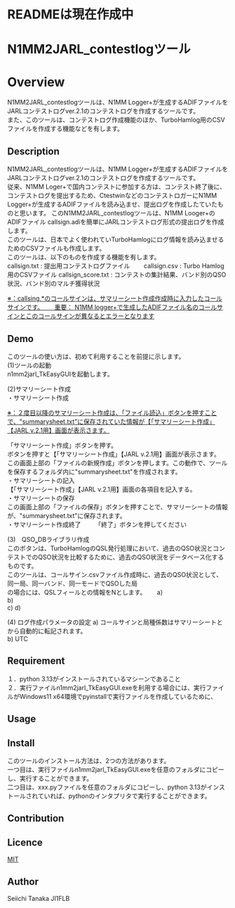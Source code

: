 # READMEは現在作成中


N1MM2JARL_contestlogツール
====

# Overview

N1MM2JARL_contestlogツールは、N1MM Logger+が生成するADIFファイルをJARLコンテストログver.2.1のコンテストログを作成するツールです。  
また、このツールは、コンテストログ作成機能のほか、TurboHamlog用のCSVファイルを作成する機能などを有します。


## Description

N1MM2JARL_contestlogツールは、N1MM Logger+が生成するADIFファイルをJARLコンテストログver.2.1のコンテストログを作成するツールです。  
従来、N1MM Loger+で国内コンテストに参加する方は、コンテスト終了後に、コンテストログを提出するため、CtestwinなどのコンテストロガーにN1MM Logger+が生成するADIFファイルを読み込ませ、提出ログを作成したていたものと思います。
このN1MM2JARL_contestlogツールは、N1MM Looger+のADIFファイル callsign.adiを簡単にJARLコンテストログ形式の提出ログを作成します。  
このツールは、日本でよく使われていTurboHamlogにログ情報を読み込ませるためのCSVファイルも作成します。  
このツールは、以下のものを作成する機能を有します。  
  callsign.txt  : 提出用コンテストログファイル　　
  callsign.csv  : Turbo Hamlog用のCSVファイル
  callsign_score.txt : コンテストの集計結果、バンド別のQSO状況、バンド別のマルチ獲得状況　　

<ins>※：callsing.*のコールサインは、サマリーシート作成作成時に入力したコールサインです。　　
重要： N1MM logger+で生成したADIFファイル名のコールサインとこのコールサインが異なるとエラーとなります</ins>  
  


## Demo

このツールの使い方は、初めて利用することを前提に示します。  
(1)ツールの起動  
n1mm2jarl_TkEasyGUIを起動します。  

(2)サマリーシート作成  
・サマリーシート作成   

<ins>※：２度目以降のサマリーシート作成は、「ファイル読込」ボタンを押すことで、"summarysheet.txt"に保存されていた情報が【「サマリーシート作成」【JARL v.2.1用】画面が表示さます。 </ins>  

「サマリーシート作成」ボタンを押す。  
ボタンを押すと【「サマリーシート作成」【JARL v.2.1用】画面が表示さます。  
この画面上部の「ファイルの新規作成」ボタンを押します。この動作で、ツールを保存するフォルダ内に"summarysheet.txt"を作成されます。  
・サマリーシートの記入  
【「サマリーシート作成」【JARL v.2.1用】画面の各項目を記入する。  
・サマリーシートの保存  
この画面上部の「ファイルの保存」ボタンを押すことで、サマリーシートの情報が、"summarysheet.txt"に保存されます。  
・サマリーシート作成終了　　
「終了」ボタンを押してください　　

(3)　QSO‗DBライブラリ作成  
このボタンは、TurboHamlogのQSL発行処理において、過去のQSO状況とコンテストでのQSO状況を比較するために、過去のQSO状況をデータベース化するものです。  
このツールは、コールサイン.csvファイル作成時に、過去のQSO状況として、  
  同一局、同一バンド、同一モードでQSOした局  
の場合には、QSLフィールとの情報をNとします。　　
a)  
b)  
c)
d)  

(4) ログ作成パラメータの設定
a) コールサインと局種係数はサマリーシートとから自動的に転記されます。  
b) UTC  


## Requirement

１．python 3.13がインストールされているマシーンであること  
２．実行ファイルn1mm2jarl_TkEasyGUI.exeを利用する場合には、実行ファイルがWindows11 x64環境でpyinstallで実行ファイルを作成しているために、
## Usage


## Install

このツールのインストール方法は、2つの方法があります。  
一つ目は、実行ファイルn1mm2jarl_TkEasyGUI.exeを任意のフォルダにコピーし、実行することができます。  
二つ目は、xxx.pyファイルを任意のフォルダにコピーし、python 3.13がインストールされていれば、pythonのインタプリタで実行することができます。  


## Contribution

## Licence

[MIT](https://github.com/tcnksm/tool/blob/master/LICENCE)

## Author

Seiichi Tanaka JI1FLB


